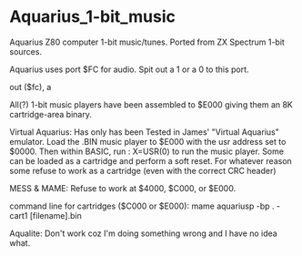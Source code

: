 # Aquarius_1-bit_music
Aquarius Z80 computer 1-bit music/tunes. Ported from ZX Spectrum 1-bit sources.

Aquarius uses port $FC for audio. Spit out a 1 or a 0 to this port.

out 	  ($fc), a					

All(?) 1-bit music players have been assembled to $E000 giving them an 8K cartridge-area binary.

Virtual Aquarius:   Has only has been Tested in James' "Virtual Aquarius" emulator.
Load the .BIN music player to $E000 with the usr address set to $0000.
Then within BASIC, run :   X=USR(0)  to run the music player.
Some can be loaded as a cartridge and perform a soft reset.
For whatever reason some refuse to work as a cartridge (even with the correct CRC header)



MESS & MAME: Refuse to work at $4000, $C000, or $E000.

command line for cartridges ($C000 or $E000):     mame aquariusp -bp . -cart1 [filename].bin



Aqualite:  Don't work coz I'm doing something wrong and I have no idea what.




